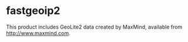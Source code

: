 fastgeoip2
==========
This product includes GeoLite2 data created by MaxMind, available from
<a href="http://www.maxmind.com">http://www.maxmind.com</a>.
